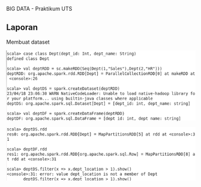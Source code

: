 BIG DATA - Praktikum UTS

## Laporan

Membuat dataset

![Screenshot](https://github.com/pranatad/spark-sql-big-data/blob/0d6e47692323aaca72d222641484a75b7388f6b1/00_images/04_datasets1.png) 

![Screenshot](https://github.com/pranatad/spark-sql-big-data/blob/0d6e47692323aaca72d222641484a75b7388f6b1/00_images/04_datasets2.png)


